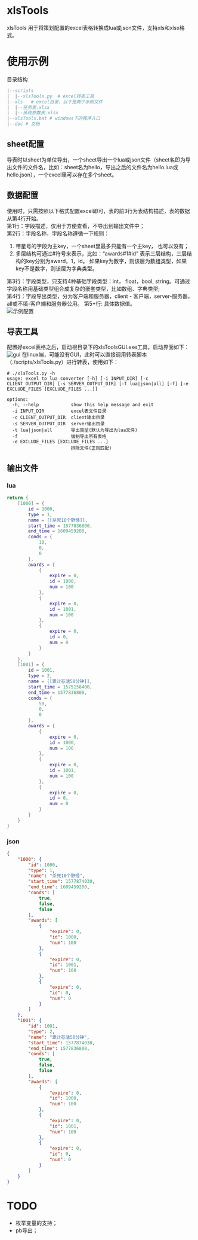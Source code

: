 # xlsTools
xlsTools 用于将策划配置的excel表格转换成lua或json文件，支持xls和xlsx格式。
# 使用示例
目录结构
```lua
|--scripts
|  |--xlsTools.py  # excel转表工具
|--xls   # excel目录，以下是两个示例文件
|  |--任务表.xlsx  
|  |--系统参数表.xlsx
|--xlsTools.bat # windows下的程序入口
|--doc # 文档
```
## sheet配置
导表时以sheet为单位导出，一个sheet导出一个lua或json文件（sheet名即为导出文件的文件名，比如：sheet名为hello，导出之后的文件名为hello.lua或hello.json），一个excel里可以存在多个sheet。
## 数据配置
使用时，只需按照以下格式配置excel即可，表的前3行为表结构描述，表的数据从第4行开始。  
第1行：字段描述，仅用于方便查看，不导出到输出文件中；  
第2行：字段名称，字段名称遵循一下规则：  
1. 带星号的字段为主key，一个sheet里最多只能有一个主key， 也可以没有；
2. 多层结构可通过#符号来表示，比如：“awards#1#id” 表示三层结构，三层结构的key分别为award，1，id。 如果key为数字，则该层为数组类型，如果key不是数字，则该层为字典类型。  

第3行：字段类型，只支持4种基础字段类型：int， float，bool,  string。可通过字段名称用基础类型组合成复杂的嵌套类型，比如数组、字典类型;  
第4行：字段导出类型，分为客户端和服务器，client - 客户端，server-服务器，all或不填-客户端和服务器公用。
第5+行: 具体数据值。  
![示例配置](/doc/images/任务表.png)  

## 导表工具
配置好excel表格之后，启动根目录下的xlsToolsGUI.exe工具，启动界面如下：
![gui](/doc/images/gui.png)
在linux端，可能没有GUI，此时可以直接调用转表脚本（./scripts/xlsTools.py）进行转表，使用如下：

```shell
# ./xlsTools.py -h
usage: excel to lua converter [-h] [-i INPUT_DIR] [-c CLIENT_OUTPUT_DIR] [-s SERVER_OUTPUT_DIR] [-t lua|json|all] [-f] [-e EXCLUDE_FILES [EXCLUDE_FILES ...]]

options:
  -h, --help            show this help message and exit
  -i INPUT_DIR          excel表文件目录
  -c CLIENT_OUTPUT_DIR  client输出目录
  -s SERVER_OUTPUT_DIR  server输出目录
  -t lua|json|all       导出类型(默认为导出为lua文件)
  -f                    强制导出所有表格
  -e EXCLUDE_FILES [EXCLUDE_FILES ...]
                        排除文件(正则匹配)
```
## 输出文件
### lua
```lua
return {
    [1000] = {
        id = 1000, 
        type = 1, 
        name = [[杀死10个野怪]], 
        start_time = 1577836800, 
        end_time = 1609459200, 
        conds = {
            10, 
            0, 
            0
        }, 
        awards = {
            {
                expire = 0, 
                id = 1000, 
                num = 100
            }, 
            {
                expire = 0, 
                id = 1001, 
                num = 100
            }, 
            {
                expire = 0, 
                id = 0, 
                num = 0
            }
        }
    }, 
    [1001] = {
        id = 1001, 
        type = 2, 
        name = [[累计存活50分钟]], 
        start_time = 1575158400, 
        end_time = 1577836800, 
        conds = {
            50, 
            0, 
            0
        }, 
        awards = {
            {
                expire = 0, 
                id = 1000, 
                num = 100
            }, 
            {
                expire = 0, 
                id = 1001, 
                num = 100
            }, 
            {
                expire = 0, 
                id = 0, 
                num = 0
            }
        }
    }
}
```
### json
```json
{
    "1000": {
        "id": 1000,
        "type": 1,
        "name": "杀死10个野怪",
        "start_time": 1577874030,
        "end_time": 1609459200,
        "conds": [
            true,
            false,
            false
        ],
        "awards": [
            {
                "expire": 0,
                "id": 1000,
                "num": 100
            },
            {
                "expire": 0,
                "id": 1001,
                "num": 100
            },
            {
                "expire": 0,
                "id": 0,
                "num": 0
            }
        ]
    },
    "1001": {
        "id": 1001,
        "type": 2,
        "name": "累计存活50分钟",
        "start_time": 1577874030,
        "end_time": 1577836800,
        "conds": [
            true,
            false,
            false
        ],
        "awards": [
            {
                "expire": 0,
                "id": 1000,
                "num": 100
            },
            {
                "expire": 0,
                "id": 1001,
                "num": 100
            },
            {
                "expire": 0,
                "id": 0,
                "num": 0
            }
        ]
    }
}
```

# TODO
* 枚举变量的支持；
* pb导出；